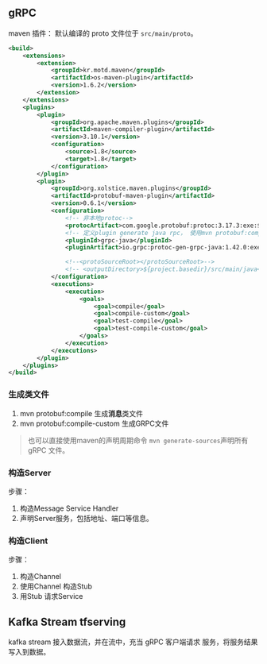 

## gRPC
maven 插件：
默认编译的 proto 文件位于 `src/main/proto`。

```xml
<build>
    <extensions>
        <extension>
            <groupId>kr.motd.maven</groupId>
            <artifactId>os-maven-plugin</artifactId>
            <version>1.6.2</version>
        </extension>
    </extensions>
    <plugins>
        <plugin>
            <groupId>org.apache.maven.plugins</groupId>
            <artifactId>maven-compiler-plugin</artifactId>
            <version>3.10.1</version>
            <configuration>
                <source>1.8</source>
                <target>1.8</target>
            </configuration>
        </plugin>
        <plugin>
            <groupId>org.xolstice.maven.plugins</groupId>
            <artifactId>protobuf-maven-plugin</artifactId>
            <version>0.6.1</version>
            <configuration>
                <!-- 非本地protoc-->
                <protocArtifact>com.google.protobuf:protoc:3.17.3:exe:${os.detected.classifier}</protocArtifact>
                <!-- 定义plugin generate java rpc， 使用mvn protobuf:compile-custom编译-->
                <pluginId>grpc-java</pluginId>
                <pluginArtifact>io.grpc:protoc-gen-grpc-java:1.42.0:exe:${os.detected.classifier}</pluginArtifact>

                <!--<protoSourceRoot></protoSourceRoot>-->
                <!-- <outputDirectory>${project.basedir}/src/main/java</outputDirectory>-->
            </configuration>
            <executions>
                <execution>
                    <goals>
                        <goal>compile</goal>
                        <goal>compile-custom</goal>
                        <goal>test-compile</goal>
                        <goal>test-compile-custom</goal>
                    </goals>
                </execution>
            </executions>
        </plugin>
    </plugins>
</build>
```

### 生成类文件

1. mvn protobuf:compile 生成**消息**类文件
2. mvn protobuf:compile-custom 生成GRPC文件

> 也可以直接使用maven的声明周期命令 `mvn generate-sources`声明所有 gRPC 文件。

### 构造Server
步骤：
1. 构造Message Service Handler
2. 声明Server服务，包括地址、端口等信息。

### 构造Client

步骤：
1. 构造Channel
2. 使用Channel 构造Stub
3. 用Stub 请求Service


## Kafka Stream tfserving

kafka stream 接入数据流，并在流中，充当 gRPC 客户端请求 服务，将服务结果写入到数据。



